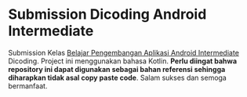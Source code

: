 # Submission Dicoding Android Intermediate

Submission Kelas [Belajar Pengembangan Aplikasi Android Intermediate](https://www.dicoding.com/academies/352) Dicoding. Project ini menggunakan bahasa Kotlin. **Perlu diingat bahwa repository ini dapat digunakan sebagai bahan referensi sehingga diharapkan tidak asal copy paste code**. Salam sukses dan semoga bermanfaat.
